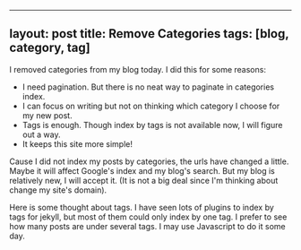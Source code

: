 
---
layout: post
title: Remove Categories
tags: [blog, category, tag]
---

I removed categories from my blog today. I did this for some reasons:

* I need pagination. But there is no neat way to paginate in categories index.
* I can focus on writing but not on thinking which category I choose for my new post.
* Tags is enough. Though index by tags is not available now, I will figure out a way.
* It keeps this site more simple!

Cause I did not index my posts by categories, the urls have changed a little. Maybe it will affect Google's index and my blog's search. But my blog is relatively new, I will accept it. (It is not a big deal since I'm thinking about change my site's domain).

Here is some thought about tags. I have seen lots of plugins to index by tags for jekyll, but most of them could only index by one tag. I prefer to see how many posts are under several tags. I may use Javascript to do it some day.

